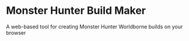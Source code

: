 # Monster Hunter Build Maker

A web-based tool for creating Monster Hunter Worldborne builds on your browser
